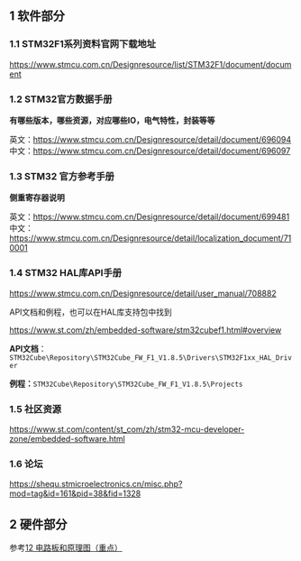 
## 1 软件部分

### 1.1 STM32F1系列资料官网下载地址

https://www.stmcu.com.cn/Designresource/list/STM32F1/document/document
### 1.2 STM32官方数据手册

**有哪些版本，哪些资源，对应哪些IO，电气特性，封装等等**

英文：https://www.stmcu.com.cn/Designresource/detail/document/696094
中文：https://www.stmcu.com.cn/Designresource/detail/document/696097

### 1.3 STM32 官方参考手册

**侧重寄存器说明**

英文：https://www.stmcu.com.cn/Designresource/detail/document/699481
中文：https://www.stmcu.com.cn/Designresource/detail/localization_document/710001

### 1.4 STM32 HAL库API手册

https://www.stmcu.com.cn/Designresource/detail/user_manual/708882

API文档和例程，也可以在HAL库支持包中找到

https://www.st.com/zh/embedded-software/stm32cubef1.html#overview

**API文档**：`STM32Cube\Repository\STM32Cube_FW_F1_V1.8.5\Drivers\STM32F1xx_HAL_Driver`

**例程：**`STM32Cube\Repository\STM32Cube_FW_F1_V1.8.5\Projects`

### 1.5 社区资源

https://www.st.com/content/st_com/zh/stm32-mcu-developer-zone/embedded-software.html
### 1.6 论坛

https://shequ.stmicroelectronics.cn/misc.php?mod=tag&id=161&pid=38&fid=1328
## 2 硬件部分

参考[12 电路板和原理图（重点）](../4_51寄存器编程/1_单片机介绍.md#12%20电路板和原理图（重点）)
